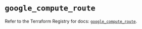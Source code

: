 # `google_compute_route`

Refer to the Terraform Registry for docs: [`google_compute_route`](https://registry.terraform.io/providers/hashicorp/google-beta/6.45.0/docs/resources/google_compute_route).
